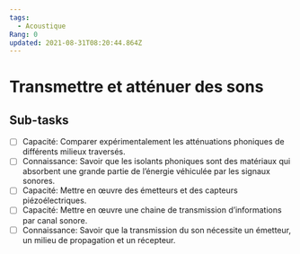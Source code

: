 ```yaml
---
tags:
  - Acoustique
Rang: 0
updated: 2021-08-31T08:20:44.864Z
---
```


# Transmettre et atténuer des sons

## Sub-tasks

- [ ] Capacité: Comparer expérimentalement les atténuations phoniques de différents milieux traversés.
- [ ] Connaissance: Savoir que les isolants phoniques sont des matériaux qui absorbent une grande partie de l’énergie véhiculée par les signaux sonores.
- [ ] Capacité: Mettre en œuvre des émetteurs et des capteurs piézoélectriques.
- [ ] Capacité: Mettre en œuvre une chaine de transmission d’informations par canal sonore.
- [ ] Connaissance: Savoir que la transmission du son nécessite un émetteur, un milieu de propagation et un récepteur.
